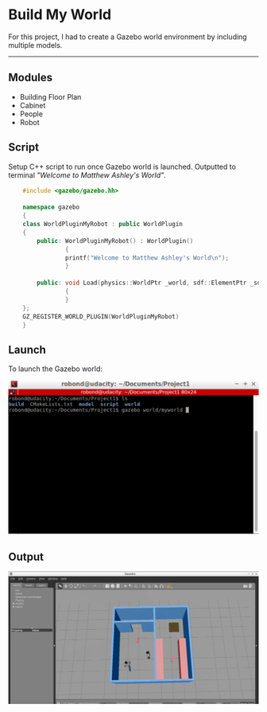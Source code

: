 
# Build My World

For this project, I had to create a Gazebo world environment by including multiple models.

___

## Modules

- Building Floor Plan
- Cabinet
- People
- Robot

## Script

Setup C++ script to run once Gazebo world is launched. Outputted to terminal *"Welcome to Matthew Ashley's World"*.

```C++
    #include <gazebo/gazebo.hh>

    namespace gazebo
    {
    class WorldPluginMyRobot : public WorldPlugin
    {
        public: WorldPluginMyRobot() : WorldPlugin()
                {
                printf("Welcome to Matthew Ashley's World\n");
                }

        public: void Load(physics::WorldPtr _world, sdf::ElementPtr _sdf)
                {
                }
    };
    GZ_REGISTER_WORLD_PLUGIN(WorldPluginMyRobot)
    }
```

## Launch

To launch the Gazebo world:

![launch command](https://github.com/matthewashley1/Udacity---Robotics-Software-Engineer-Nanodegree/blob/master/Build%20My%20World/img/BMW%20img1.png)

## Output

![Output](https://github.com/matthewashley1/Udacity---Robotics-Software-Engineer-Nanodegree/blob/master/Build%20My%20World/img/BMW%20img2.png)